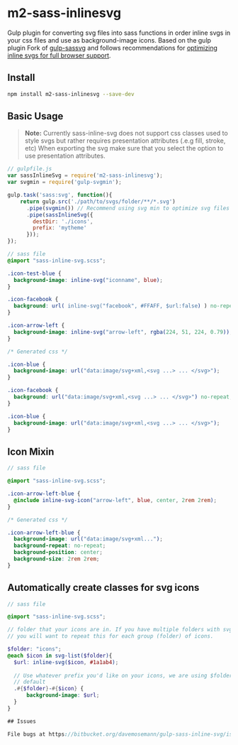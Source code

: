 # m2-sass-inlinesvg
Gulp plugin for converting svg files into sass functions in order inline svgs in
your css files and use as background-image icons. Based on the gulp plugin
Fork of [gulp-sassvg](https://github.com/MattDiMu/gulp-sassvg) and follows recommendations
for [optimizing inline svgs for full browser support](https://codepen.io/tigt/post/optimizing-svgs-in-data-uris).

## Install

```bash
npm install m2-sass-inlinesvg --save-dev
```

## Basic Usage

>**Note:** Currently sass-inline-svg does not support css classes used to style
svgs but rather requires presentation attributes (.e.g fill, stroke, etc) When 
exporting the svg make sure that you select the option to use presentation attributes.

```js
// gulpfile.js
var sassInlineSvg = require('m2-sass-inlinesvg');
var svgmin = require('gulp-svgmin');

gulp.task('sass:svg', function(){
    return gulp.src('./path/to/svgs/folder/**/*.svg') 
      .pipe(svgmin()) // Recommend using svg min to optimize svg files first
      .pipe(sassInlineSvg({
        destDir: './icons',
        prefix: 'mytheme'
      }));
});
```

```scss
// sass file
@import "sass-inline-svg.scss";

.icon-test-blue {
  background-image: inline-svg("iconname", blue);
}

.icon-facebook {
  background: url( inline-svg("facebook", #FFAFF, $url:false) ) no-repeat; 
}

.icon-arrow-left {
  background-image: inline-svg("arrow-left", rgba(224, 51, 224, 0.79));
}

```

```css
/* Generated css */

.icon-blue {
  background-image: url("data:image/svg+xml,<svg ...> ... </svg>");
}

.icon-facebook {
  background: url("data:image/svg+xml,<svg ...> ... </svg>") no-repeat;
}

.icon-blue {
  background-image: url("data:image/svg+xml,<svg ...> ... </svg>");
}
```

## Icon Mixin 
```scss
// sass file 

@import "sass-inline-svg.scss";

.icon-arrow-left-blue {
  @include inline-svg-icon("arrow-left", blue, center, 2rem 2rem);
}
```

```css
/* Generated css */

.icon-arrow-left-blue {
  background-image: url("data:image/svg+xml...");
  background-repeat: no-repeat;
  background-position: center;
  background-size: 2rem 2rem;
}
```

## Automatically create classes for svg icons
```scss
// sass file 

@import "sass-inline-svg.scss";

// folder that your icons are in. If you have multiple folders with svg icons,
// you will want to repeat this for each group (folder) of icons.

$folder: "icons"; 
@each $icon in svg-list($folder){
  $url: inline-svg($icon, #1a1ab4);
  
  // Use whatever prefix you'd like on your icons, we are using $folder here by 
  // default
  .#{$folder}-#{$icon} {
      background-image: $url;
  }
}

## Issues

File bugs at https://bitbucket.org/davemosemann/gulp-sass-inline-svg/issues